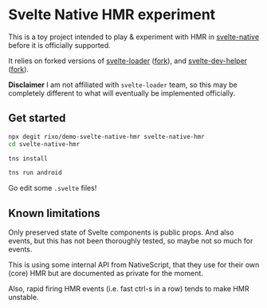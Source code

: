 # Svelte Native HMR experiment

This is a toy project intended to play & experiment with HMR in [svelte-native](https://github.com/halfnelson/svelte-native) before it is officially supported.

It relies on forked versions of [svelte-loader](https://github.com/sveltejs/svelte-loader) ([fork](https://github.com/rixo/svelte-loader/tree/hmr)), and [svelte-dev-helper](https://github.com/ekhaled/svelte-dev-helper) ([fork](https://github.com/rixo/svelte-dev-helper/tree/hmr)).

**Disclaimer** I am not affiliated with `svelte-loader` team, so this may be completely different to what will eventually be implemented officially.

## Get started

```bash
npx degit rixo/demo-svelte-native-hmr svelte-native-hmr
cd svelte-native-hmr

tns install

tns run android
```

Go edit some `.svelte` files!

## Known limitations

Only preserved state of Svelte components is public props. And also events, but this has not been thoroughly tested, so maybe not so much for events.

This is using some internal API from NativeScript, that they use for their own (core) HMR but are documented as private for the moment.

Also, rapid firing HMR events (i.e. fast ctrl-s in a row) tends to make HMR unstable.
